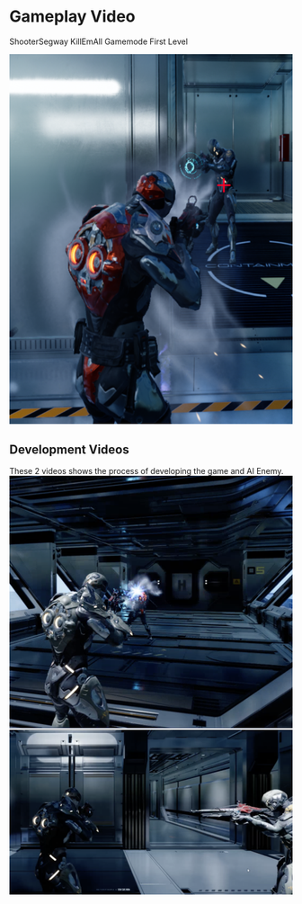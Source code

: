 # Gameplay Video 
ShooterSegway KillEmAll Gamemode First Level
<p align="center">
  <img src="3.png" alt="[![AIShooterSegway]](https://youtu.be/6ajnpDWujsA)">
</p>

## Development Videos
These 2 videos shows the process of developing the game and AI Enemy. 
[![AIShooterSegway](1.png)](https://youtu.be/6QzBiLXLpVc)
[![AIShooterSegway](2.png)](https://youtu.be/JUqj-FbyssM)

